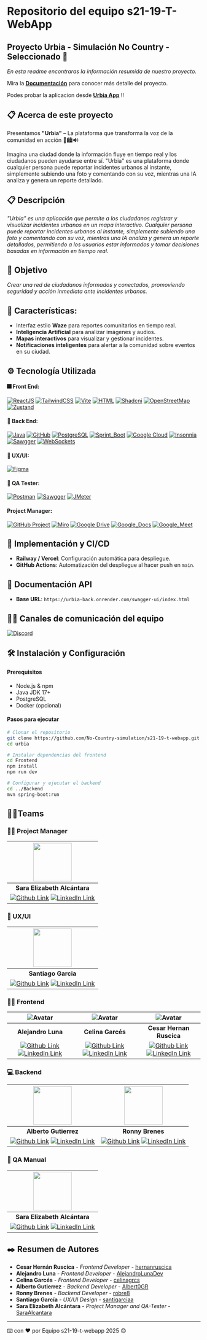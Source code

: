 # Repositorio del equipo s21-19-T-WebApp

## Proyecto Urbia - Simulación No Country - Seleccionado 🚀

_En esta readme encontraras la información resumida de nuestro proyecto._

Mira la **[Documentación](https://github.com/No-Country-simulation/s21-19-t-webapp/wiki)** para conocer más detalle del proyecto.

Podes probar la aplicacion desde **[Urbia App](https://urbia.onrender.com/)** !!

## 📋 Acerca de este proyecto 

Presentamos **"Urbia"** – La plataforma que transforma la voz de la comunidad en acción 🚀🏙️🔊

Imagina una ciudad donde la información fluye en tiempo real y los ciudadanos pueden ayudarse entre sí. "Urbia" es una plataforma donde cualquier persona puede reportar incidentes urbanos al instante, simplemente subiendo una foto y comentando con su voz, mientras una IA analiza y genera un reporte detallado.

## 📋 Descripción 

_"Urbia" es una aplicación que permite a los ciudadanos registrar y visualizar incidentes urbanos en un mapa interactivo. Cualquier persona puede reportar incidentes urbanos al instante, simplemente subiendo una foto y comentando con su voz, mientras una IA analiza y genera un reporte detallados, permitiendo a los usuarios estar informados y tomar decisiones basadas en información en tiempo real._


## 🎯 Objetivo 

_Crear una red de ciudadanos informados y conectados, promoviendo seguridad y acción inmediata ante incidentes urbanos._

## 📍 Características:
- Interfaz estilo **Waze** para reportes comunitarios en tiempo real.
- **Inteligencia Artificial** para analizar imágenes y audios.
- **Mapas interactivos** para visualizar y gestionar incidentes.
- **Notificaciones inteligentes** para alertar a la comunidad sobre eventos en su ciudad.


## ⚙️ Tecnología Utilizada 

#### 🎆 Front End:

[![ReactJS](https://img.shields.io/badge/React_JS-Library-61DAFB?logo=react)](https://reactjs.org/)
[![TailwindCSS](https://img.shields.io/badge/TailwindCSS-CSS_Framework-06B6D4?logo=tailwindcss)](https://tailwindcss.com/)
[![Vite](https://img.shields.io/badge/Vite-Local_development_Server-646CFF?logo=vite)](https://vite.dev/)
[![HTML](https://img.shields.io/badge/HTML5-Lenguage-E34F26?logo=html5)](https://lenguajehtml.com/html/)
[![Shadcni](https://img.shields.io/badge/Shadcnui-Set_of_beautifully_designed-000000?logo=shadcnui)](https://ui.shadcn.com/)
[![OpenStreetMap](https://img.shields.io/badge/OpenStreetMap-Open_Map_Database-7EBC6F?logo=openstreetmap)](hhttps://www.openstreetmap.org/)
[![Zustand](https://img.shields.io/badge/Zustand-Library-646CFF)](https://zustand-demo.pmnd.rs/)
 
#### 🧰 Back End:

[![Java](https://img.shields.io/badge/Java-Programming_Language-000000?logo=openjdk)](https://www.java.com/es/)
[![GitHub](https://img.shields.io/badge/GitHub-Version_Control-181717?logo=github)](https://github.com/)
[![PostgreSQL](https://img.shields.io/badge/PostgreSQL-SGBD-4169E1?logo=postgresql&logoColor=white)](https://github.com/)
[![Sprint_Boot](https://img.shields.io/badge/Sprint_Boot-Java_Framework-6DB33F?logo=springboot)](https://www.php.net/manual/es/intro-whatis.php)
[![Google Cloud](https://img.shields.io/badge/Google_Cloud-Dependencia-4285F4?logo=googlecloud)](https://cloud.google.com/)
[![Insonnia](https://img.shields.io/badge/Insonnia-API_Client-4000BF?logo=insomnia)](https://insomnia.rest/download)
[![Sawgger](https://img.shields.io/badge/Sawgger-API_Documentation-85EA2D?logo=swagger)](https://swagger.io/)
[![WebSockets](https://img.shields.io/badge/WebSockets-Computer_Communications_Protocol-6DB33F)](https://developer.mozilla.org/en-US/docs/Web/API/WebSockets_API)

#### 🎨 UX/UI:

[![Figma](https://img.shields.io/badge/Figma-Design_UX/UI-F24E1E?logo=figma&logoColor=white)](https://www.figma.com/)

#### 🌠 QA Tester:

[![Postman](https://img.shields.io/badge/Postman-Testing-FF6C37?logo=postman)](https://www.postman.com/)
[![Sawgger](https://img.shields.io/badge/Sawgger-API_Documentation-85EA2D?logo=swagger)](https://swagger.io/)
[![JMeter](https://img.shields.io/badge/JMeter-Testing-D22128?logo=apachejmeter)](https://jmeter.apache.org/)

#### Project Manager:

[![GitHub Project](https://img.shields.io/badge/GitHub_Project-Project_Management-181717?logo=github)](https://docs.github.com/es/issues/planning-and-tracking-with-projects)
[![Miro](https://img.shields.io/badge/Miro-Team_Boards-050038?logo=miro)](https://miro.com/es/)
[![Google Drive](https://img.shields.io/badge/Google_Drive-Documentation-4285F4?logo=googledrive)](https://drive.google.com/)
[![Google_Docs](https://img.shields.io/badge/Google_Docs-Documentation-61DAFB?logo=googledocs&logoColor=white)](https://www.microsoft.com/en-gb/microsoft-365/powerpoint)
[![Google_Meet](https://img.shields.io/badge/Google_Meet-Real_time_Meetings-00897B?logo=googlemeet)](https://www.microsoft.com/en-gb/microsoft-365/powerpoint)

## 🚀 Implementación y CI/CD
- **Railway / Vercel**: Configuración automática para despliegue.
- **GitHub Actions**: Automatización del despliegue al hacer push en `main`.

## 📡 Documentación API
- **Base URL**: `https://urbia-back.onrender.com/swagger-ui/index.html`

## 🤵‍♂️ Canales de comunicación del equipo
[![Discord](https://img.shields.io/badge/Discord-Comunication-5865F2?logo=discord)](https://discord.com/)


## 🛠 Instalación y Configuración

#### Prerequisitos
- Node.js & npm
- Java JDK 17+
- PostgreSQL
- Docker (opcional)

#### Pasos para ejecutar
```sh
# Clonar el repositorio
git clone https://github.com/No-Country-simulation/s21-19-t-webapp.git
cd urbia

# Instalar dependencias del frontend
cd Frontend
npm install
npm run dev

# Configurar y ejecutar el backend
cd ../Backend
mvn spring-boot:run
```

## 🤵‍♂️Teams 

### 👷‍♂️ Project Manager 

| <img src="https://github.com/user-attachments/assets/17482a9c-bb6c-4e20-8d28-141ef5dae1f3" width="100" height="100" /> | 
|:-:|
| **Sara Elizabeth Alcántara** |
| [![Github Link](https://img.shields.io/badge/github-%23121011.svg?&style=for-the-badge&logo=github&logoColor=white 'Github Link')](https://github.com/SaraAlcantara) [![LinkedIn Link](https://img.shields.io/badge/linkedin%20-%230077B5.svg?&style=for-the-badge&logo=linkedin&logoColor=white 'LinkedIn Link')]() |

### 🎨 UX/UI

| <img src="https://github.com/user-attachments/assets/9f570c89-25e0-4a78-a8a6-4465a9634948" width="100" height="100" /> | 
|:-:|
| **Santiago Garcia** |
| [![Github Link](https://img.shields.io/badge/github-%23121011.svg?&style=for-the-badge&logo=github&logoColor=white 'Github Link')](https://github.com/santigarciaa) [![LinkedIn Link](https://img.shields.io/badge/linkedin%20-%230077B5.svg?&style=for-the-badge&logo=linkedin&logoColor=white 'LinkedIn Link')]() |

### 🧑‍💻 Frontend 

| ![Avatar](https://avatars.githubusercontent.com/u/135073545?s=96&v=4) | ![Avatar](https://avatars.githubusercontent.com/u/125300652?s=96&v=4) | ![Avatar](https://avatars.githubusercontent.com/u/47112525?s=96&v=4) |
|:-:|:-:|:-:|
| **Alejandro Luna** | **Celina Garcés** | **Cesar Hernan Ruscica** |
| [![Github Link](https://img.shields.io/badge/github-%23121011.svg?&style=for-the-badge&logo=github&logoColor=white 'Github Link')](https://github.com/AlejandroLunaDev) [![LinkedIn Link](https://img.shields.io/badge/linkedin%20-%230077B5.svg?&style=for-the-badge&logo=linkedin&logoColor=white 'LinkedIn Link')]() | [![Github Link](https://img.shields.io/badge/github-%23121011.svg?&style=for-the-badge&logo=github&logoColor=white 'Github Link')](https://github.com/celinagrcs) [![LinkedIn Link](https://img.shields.io/badge/linkedin%20-%230077B5.svg?&style=for-the-badge&logo=linkedin&logoColor=white 'LinkedIn Link')]() | [![Github Link](https://img.shields.io/badge/github-%23121011.svg?&style=for-the-badge&logo=github&logoColor=white 'Github Link')](https://github.com/hernanruscica) [![LinkedIn Link](https://img.shields.io/badge/linkedin%20-%230077B5.svg?&style=for-the-badge&logo=linkedin&logoColor=white 'LinkedIn Link')]() |

### 💻 Backend 

| <img src="https://github.com/user-attachments/assets/182edd84-dda3-449c-8d17-0304fe92b842" width="100" height="100" /> | <img src="https://github.com/user-attachments/assets/bfbcccf4-6a40-4aa1-a4e1-e013e3677ea8" width="100" height="100" /> |
|:-:|:-:|
| **Alberto Gutierrez** | **Ronny Brenes** |
| [![Github Link](https://img.shields.io/badge/github-%23121011.svg?&style=for-the-badge&logo=github&logoColor=white 'Github Link')](https://github.com/Albert0GR) [![LinkedIn Link](https://img.shields.io/badge/linkedin%20-%230077B5.svg?&style=for-the-badge&logo=linkedin&logoColor=white 'LinkedIn Link')]() | [![Github Link](https://img.shields.io/badge/github-%23121011.svg?&style=for-the-badge&logo=github&logoColor=white 'Github Link')](https://github.com/robre8) [![LinkedIn Link](https://img.shields.io/badge/linkedin%20-%230077B5.svg?&style=for-the-badge&logo=linkedin&logoColor=white 'LinkedIn Link')]() |

### 🧪 QA Manual 

| <img src="https://github.com/user-attachments/assets/17482a9c-bb6c-4e20-8d28-141ef5dae1f3" width="100" height="100" /> |
|:-:|
| **Sara Elizabeth Alcántara** |
| [![Github Link](https://img.shields.io/badge/github-%23121011.svg?&style=for-the-badge&logo=github&logoColor=white 'Github Link')](https://github.com/SaraAlcantara) [![LinkedIn Link](https://img.shields.io/badge/linkedin%20-%230077B5.svg?&style=for-the-badge&logo=linkedin&logoColor=white 'LinkedIn Link')]() |

## ✒️ Resumen de Autores 

* **Cesar Hernán Ruscica** - *Frontend Developer* - [hernanruscica](https://github.com/hernanruscica)
* **Alejandro Luna** - *Frontend Developer* - [AlejandroLunaDev](https://github.com/AlejandroLunaDev)
* **Celina Garcés** - *Frontend Developer* - [celinagrcs](https://github.com/celinagrcs)
* **Alberto Gutierrez** - *Backend Developer* - [Albert0GR](https://github.com/Albert0GR)
* **Ronny Brenes** - *Backend Developer* - [robre8](https://github.com/robre8)
* **Santiago García** - *UX/UI Design* - [santigarciaa](https://github.com/santigarciaa)
* **Sara Elizabeth Alcántara** - *Project Manager and QA-Tester* - [SaraAlcantara](https://github.com/SaraAlcantara)
    
---
⌨️ con ❤️ por Equipo s21-19-t-webapp 2025 😊

